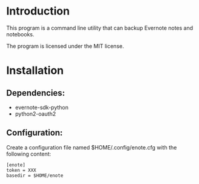 Introduction
============
This program is a command line utility that can backup Evernote notes and notebooks.

The program is licensed under the MIT license.

Installation
============
## Dependencies:
* evernote-sdk-python
* python2-oauth2

## Configuration:
Create a configuration file named $HOME/.config/enote.cfg with the following content:

    [enote]
    token = XXX
    basedir = $HOME/enote
